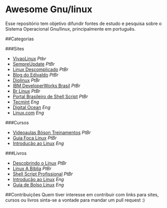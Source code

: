 # Awesome Gnu/linux
Esse repositório tem objetivo difundir fontes de estudo e pesquisa sobre o Sistema Operacional Gnu/linux, principalmente 
em português.

##Categorias

###Sites 
* [VivaoLinux](https://www.vivaolinux.com.br/)                             *Ptbr*
* [SempreUpdate](http://www.sempreupdate.com.br/)                          *PtBr*
* [Linux Descomplicado](http://www.linuxdescomplicado.com.br/)             *PtBr*
* [Blog do Edivaldo](http://www.edivaldobrito.com.br/)                     *PtBr*
* [Diolinux](http://www.diolinux.com.br/)                                  *PtBr*
* [IBM DeveloperWorks Brasil](http://www.ibm.com/developerworks/br/linux/) *PtBr*
* [Br Linux](http://br-linux.org/)                                         *PtBr*
* [Portal Brasileiro de Shell Script](http://aurelio.net/shell/)           *PtBr*
* [Tecmint](http://www.tecmint.com/)                                       *Eng*
* [Digital Ocean](https://www.digitalocean.com/community/tutorials)        *Eng*
* [Linux.com](https://www.linux.com/tutorials)                             *Eng* <br />

###Cursos
* [Videoaulas Bóson Treinamentos](https://www.youtube.com/watch?v=u16ZDPcf8Rc&list=PLucm8g_ezqNp92MmkF9p_cj4yhT-fCTl7) *PtBr*
* [Guia Foca Linux](http://www.guiafoca.org/) *PtBr*<br />
* [Introdução ao Linux](https://www.edx.org/course/introduction-linux-linuxfoundationx-lfs101x-0) *Eng*

###Livros
* [Descobrindo o Linux](http://novatec.com.br/livros/linux3/) *PtBr*
* [Linux A Bíblia](https://www.amazon.com.br/Linux-B%C3%ADblia-Abrangente-Definitivo-Sobre-ebook/dp/B00OP04N8G) *PtBr*
* [Shell Script Profissional](https://www.amazon.com.br/Script-Profissional-Aurelio-Marinho-Jargas/dp/8575221523/ref=sr_1_11?s=books&ie=UTF8&qid=1476044455&sr=1-11&keywords=linux) *PtBr*
* [Introdução ao Linux](http://tldp.org/LDP/intro-linux/html/index.html) *Eng*
* [Guia de Bolso Linux](http://tldp.org/LDP/Pocket-Linux-Guide/html/index.html) *Eng* <br />

##Contribuições
Quem tiver interesse em contribuir com links para sites, cursos ou livros sinta-se a vontade para mandar um pull request :)

